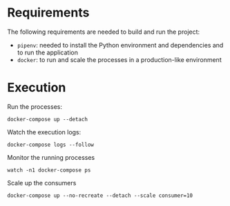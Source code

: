 # Requirements

The following requirements are needed to build and run the project:

- `pipenv`: needed to install the Python environment and dependencies and to run the application
- `docker`: to run and scale the processes in a production-like environment

# Execution

Run the processes:

```shell
docker-compose up --detach
```

Watch the execution logs:

```shell
docker-compose logs --follow
```

Monitor the running processes

```shell
watch -n1 docker-compose ps
```

Scale up the consumers

```shell
docker-compose up --no-recreate --detach --scale consumer=10
```

